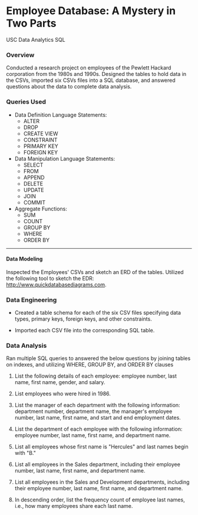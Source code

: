 # Employee Database: A Mystery in Two Parts
USC Data Analytics SQL


### Overview
Conducted a research project on employees of the Pewlett Hackard corporation from the 1980s and 1990s. Designed the tables to hold data in the CSVs, imported six CSVs files into a SQL database, and answered questions about the data to complete data analysis.



### Queries Used
- Data Definition Language Statements:
  - ALTER
  - DROP
  - CREATE VIEW
  - CONSTRAINT 
  - PRIMARY KEY
  - FOREIGN KEY
- Data Manipulation Language Statements:
  - SELECT
  - FROM 
  - APPEND
  - DELETE
  - UPDATE
  - JOIN
  - COMMIT
- Aggregate Functions:
  - SUM
  - COUNT
  - GROUP BY
  - WHERE
  - ORDER BY
  
-----------------------------------------------------------------------------------------------------

#### Data Modeling
Inspected the Employees' CSVs and sketch an ERD of the tables. Utilized the following tool to sketch the EDR: http://www.quickdatabasediagrams.com.


### Data Engineering

- Created a table schema for each of the six CSV files specifying data types, primary keys, foreign keys, and other constraints.


- Imported each CSV file into the corresponding SQL table.



### Data Analysis
Ran multiple SQL queries to answered the below questions by joining tables on indexes, and utilizing WHERE, GROUP BY, and ORDER BY clauses 
  
1. List the following details of each employee: employee number, last name, first name, gender, and salary.


2. List employees who were hired in 1986.


3. List the manager of each department with the following information: department number, department name, the manager's employee number, last name, first name, and start and end employment dates.


4. List the department of each employee with the following information: employee number, last name, first name, and department name.


5. List all employees whose first name is "Hercules" and last names begin with "B."


6. List all employees in the Sales department, including their employee number, last name, first name, and department name.


7. List all employees in the Sales and Development departments, including their employee number, last name, first name, and department name.


8. In descending order, list the frequency count of employee last names, i.e., how many employees share each last name.
